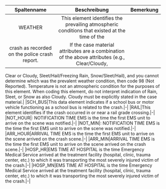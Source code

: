 |Spaltenname|Beschreibung|Bemerkung|
|:-:|:-:|:-:|
|WEATHER|This element identifies the prevailing atmospheric conditions that existed at the time of the
crash as recorded on the police crash report.|If the case material attributes are a combination of the above attributes (e.g., Clear/Cloudy,
Clear or Cloudy, Sleet/Hail/Freezing Rain, Snow/Sleet/Hail), and you cannot determine which was the
prevalent weather condition, then code 98 (Not Reported).
Temperature is not an atmospheric condition for the purposes of this element.
When coding this element, do not interpret indication of Rain, Sleet, or Snow as also Cloudy. Cloudy
must be explicitly stated in the case material.|
|SCH_BUS|This data element indicates if a school bus or motor vehicle functioning as a school bus is
related to the crash.|-|
|RAIL|This element identifies if the crash occurred in or near a rail grade crossing.|-|
|NOT_HOUR|: NOTIFICATION TIME EMS is the time the first EMS unit to arrive on the scene was notified.|-|
|NOT_MIN|: NOTIFICATION TIME EMS is the time the first EMS unit to arrive on the scene was notified.|-|
|ARR_HOUR|ARRIVAL TIME EMS is the time the first EMS unit to arrive on the scene arrived on the crash
scene.|-|
|ARR_MIN|ARRIVAL TIME EMS is the time the first EMS unit to arrive on the scene arrived on the crash
scene.|-|
|HOSP_HR|EMS TIME AT HOSPITAL is the time Emergency Medical Service arrived at the treatment
facility (hospital, clinic, trauma center, etc.) to which it was transporting the most severely injured victim
of the crash.|-|
|HOSP_MN|EMS TIME AT HOSPITAL is the time Emergency Medical Service arrived at the treatment
facility (hospital, clinic, trauma center, etc.) to which it was transporting the most severely injured victim
of the crash.|-|